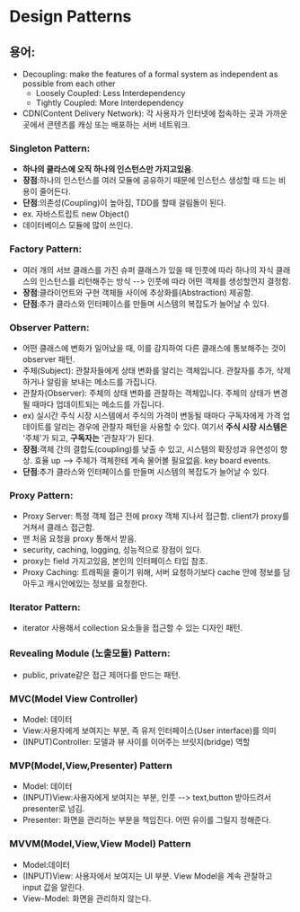 # Design Patterns

## 용어:

- Decoupling: make the features of a formal system as independent as possible from each other
  - Loosely Coupled: Less Interdependency
  - Tightly Coupled: More Interdependency
- CDN(Content Delivery Network): 각 사용자가 인터넷에 접속하는 곳과 가까운 곳에서 콘텐츠를 캐싱 또는 배포하는 서버 네트워크. 

### Singleton Pattern:

- **하나의 클라스에 오직 하나의 인스턴스만 가지고있음**.
- **장점**:하나의 인스턴스를 여러 모듈에 공유하기 때문에 인스턴스 생성할 때 드는 비용이 줄어든다.
- **단점**:의존성(Coupling)이 높아짐, TDD를 할때 걸림돌이 된다.
- ex. 자바스트립트 new Object()
- 데이터베이스 모듈에 많이 쓰인다.

### Factory Pattern:

- 여러 개의 서브 클래스를 가진 슈퍼 클래스가 있을 때 인풋에 따라 하나의 자식 클래스의 인스턴스를 리턴해주는 방식 --> 인풋에 따라 어떤 객체를 생성할껀지 결정함.
- **장점**:클라이언트와 구현 객체들 사이에 추상화를(Abstraction) 제공함.
- **단점**:추가 클라스와 인터페이스를 만들며 시스템의 복잡도가 늘어날 수 있다.

### Observer Pattern:
- 어떤 클래스에 변화가 일어났을 때, 이를 감지하여 다른 클래스에 통보해주는 것이 observer 패턴.
- 주체(Subject): 관찰자들에게 상태 변화를 알리는 객체입니다. 관찰자를 추가, 삭제하거나 알림을 보내는 메소드를 가집니다.
- 관찰자(Observer): 주체의 상태 변화를 관찰하는 객체입니다. 주체의 상태가 변경될 때마다 업데이트되는 메소드를 가집니다.
- ex) 실시간 주식 시장 시스템에서 주식의 가격이 변동될 때마다 구독자에게 가격 업데이트를 알리는 경우에 관찰자 패턴을 사용할 수 있다. 여기서 **주식 시장 시스템은** '주체'가 되고, **구독자는** '관찰자'가 된다.
- **장점**:객체 간의 결합도(coupling)를 낮출 수 있고, 시스템의 확장성과 유연성이 향상. 효율 up --> 주체가 객체한테 계속 물어볼 필요없음. key board events. 
- **단점**:추가 클라스와 인터페이스를 만들며 시스템의 복잡도가 늘어날 수 있다.

### Proxy Pattern: 
 - Proxy Server: 특정 객체 접근 전에 proxy 객체 지나서 접근함. client가 proxy를 거쳐서 클래스 접근함.
 - 맨 처음 요청을 proxy 통해서 받음. 
 - security, caching, logging, 성능적으로 장점이 있다. 
 - proxy는 field 가지고있음, 본인의 인터페이스 타입 참조.
 - Proxy Caching: 트래픽을 줄이기 위해, 서버 요청하기보다 cache 안에 정보를 담아두고 캐시안에있는 정보를 요청한다.

 ### Iterator Pattern:
  - iterator 사용해서 collection 요소들을 접근할 수 있는 디자인 패턴. 
 ### Revealing Module (노출모듈) Pattern:
  - public, private같은 접근 제어다를 만드는 패턴. 

  ### MVC(Model View Controller) 
 - Model: 데이터
 - View:사용자에게 보여지는 부분, 즉 유저 인터페이스(User interface)를 의미
 - (INPUT)Controller: 모델과 뷰 사이를 이어주는 브릿지(bridge) 역할

 ### MVP(Model,View,Presenter) Pattern
 - Model: 데이터
 - (INPUT)View:사용자에게 보여지는 부분, 인풋 --> text,button 받아드려서 presenter로 넘김.
 - Presenter: 화면을 관리하는 부분을 책임진다. 어떤 유이를 그릴지 정해준다.

 ### MVVM(Model,View,View Model) Pattern
  - Model:데이터
  - (INPUT)View: 사용자에서 보여지는 UI 부분. View Model을 계속 관찰하고 input 값을 알린다. 
  - View-Model: 화면을 관리하지 않는다.

